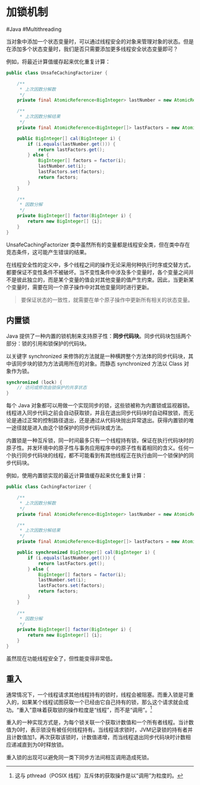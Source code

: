 # 加锁机制
#Java #Multithreading 

当对象中添加一个状态变量时，可以通过线程安全的对象来管理对象的状态。但是在添加多个状态变量时，我们是否只需要添加更多线程安全状态变量即可？

例如，将最近计算值缓存起来优化重复计算：

```java
public class UnsafeCachingFactorizer {

    /**
     * 上次因数分解数
     */
    private final AtomicReference<BigInteger> lastNumber = new AtomicReference<>();

    /**
     * 上次因数分解结果
     */
    private final AtomicReference<BigInteger[]> lastFactors = new AtomicReference<>();

    public BigInteger[] cal(BigInteger i) {
        if (i.equals(lastNumber.get())) {
            return lastFactors.get();
        } else {
            BigInteger[] factors = factor(i);
            lastNumber.set(i);
            lastFactors.set(factors);
            return factors;
        }
    }

    /**
     * 因数分解
     */
    private BigInteger[] factor(BigInteger i) {
        return new BigInteger[] {i};
    }
}
```

UnsafeCachingFactorizer 类中虽然所有的变量都是线程安全类，但在类中存在竞态条件，这可能产生错误的结果。

在线程安全性的定义中，多个线程之间的操作无论采用何种执行时序或交替方式，都要保证不变性条件不被破坏。当不变性条件中涉及多个变量时，各个变量之间并不是彼此独立的，而是某个变量的值会对其他变量的值产生约束。因此，当更新某个变量时，需要在同一个原子操作中对其他变量同时进行更新。

> 要保证状态的一致性，就需要在单个原子操作中更新所有相关的状态变量。

## 内置锁

Java 提供了一种内置的锁机制来支持原子性：**同步代码块**。同步代码块包括两个部分：锁的引用和锁保护的代码块。

以关键字 synchronized 来修饰的方法就是一种横跨整个方法体的同步代码块，其中该同步块的锁为方法调用所在的对象。而静态 synchronized 方法以 Class 对象作为锁。

```java
synchronized (lock) {
	// 访问或修改由锁保护的共享状态
}
```

每个 Java 对象都可以用做一个实现同步的锁，这些锁被称为内置锁或监视器锁。线程进入同步代码之前会自动获取锁，并且在退出同步代码块时自动释放锁，而无论是通过正常的控制路径退出，还是通过从代码块抛出异常退出。获得内置锁的唯一途径就是进入由这个锁保护的同步代码块或方法。

内置锁是一种互斥锁，同一时间最多只有一个线程持有锁，保证在执行代码块时的原子性。并发环境中的原子性与事务应用程序中的原子性有着相同的含义。任何一个执行同步代码块的线程，都不可能看到有其他线程正在执行由同一个锁保护的同步代码块。

例如，使用内置锁实现的最近计算值缓存起来优化重复计算：

```java
public class CachingFactorizer {

    /**
     * 上次因数分解数
     */
    private final AtomicReference<BigInteger> lastNumber = new AtomicReference<>();

    /**
     * 上次因数分解结果
     */
    private final AtomicReference<BigInteger[]> lastFactors = new AtomicReference<>();

    public synchronized BigInteger[] cal(BigInteger i) {
        if (i.equals(lastNumber.get())) {
            return lastFactors.get();
        } else {
            BigInteger[] factors = factor(i);
            lastNumber.set(i);
            lastFactors.set(factors);
            return factors;
        }
    }

    /**
     * 因数分解
     */
    private BigInteger[] factor(BigInteger i) {
        return new BigInteger[] {i};
    }
}
```

虽然现在功能线程安全了，但性能变得非常低。

## 重入

通常情况下，一个线程请求其他线程持有的锁时，线程会被阻塞。而重入锁是可重入的，如果某个线程试图获取一个已经由它自己持有的锁，那么这个请求就会成功。“重入”意味着获取锁的操作粒度是“线程”，而不是“调用”。[^1]

[^1]: 这与 pthread（POSIX 线程）互斥体的获取操作是以“调用”为粒度的。

重入的一种实现方式是，为每个锁关联一个获取计数值和一个所有者线程。当计数值为0时，表示锁没有被任何线程持有。当线程请求锁时，JVM记录锁的持有者并且计数值加1，再次获取该锁时，计数值递增，而当线程退出同步代码块时计数相应递减直到为0时释放锁。

重入锁的出现可以避免同一类下同步方法间相互调用造成死锁。
